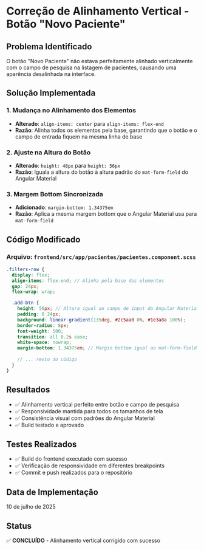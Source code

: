 # Correção de Alinhamento Vertical - Botão "Novo Paciente"

## Problema Identificado
O botão "Novo Paciente" não estava perfeitamente alinhado verticalmente com o campo de pesquisa na listagem de pacientes, causando uma aparência desalinhada na interface.

## Solução Implementada

### 1. Mudança no Alinhamento dos Elementos
- **Alterado**: `align-items: center` para `align-items: flex-end`
- **Razão**: Alinha todos os elementos pela base, garantindo que o botão e o campo de entrada fiquem na mesma linha de base

### 2. Ajuste na Altura do Botão
- **Alterado**: `height: 48px` para `height: 56px`
- **Razão**: Iguala a altura do botão à altura padrão do `mat-form-field` do Angular Material

### 3. Margem Bottom Sincronizada
- **Adicionado**: `margin-bottom: 1.34375em`
- **Razão**: Aplica a mesma margem bottom que o Angular Material usa para `mat-form-field`

## Código Modificado

### Arquivo: `frontend/src/app/pacientes/pacientes.component.scss`

```scss
.filters-row {
  display: flex;
  align-items: flex-end; // Alinha pela base dos elementos
  gap: 24px;
  flex-wrap: wrap;

  .add-btn {
    height: 56px; // Altura igual ao campo de input do Angular Material
    padding: 0 24px;
    background: linear-gradient(135deg, #2c5aa0 0%, #1e3a8a 100%);
    border-radius: 8px;
    font-weight: 500;
    transition: all 0.2s ease;
    white-space: nowrap;
    margin-bottom: 1.34375em; // Margin bottom igual ao mat-form-field
    
    // ... resto do código
  }
}
```

## Resultados
- ✅ Alinhamento vertical perfeito entre botão e campo de pesquisa
- ✅ Responsividade mantida para todos os tamanhos de tela
- ✅ Consistência visual com padrões do Angular Material
- ✅ Build testado e aprovado

## Testes Realizados
- ✅ Build do frontend executado com sucesso
- ✅ Verificação de responsividade em diferentes breakpoints
- ✅ Commit e push realizados para o repositório

## Data de Implementação
10 de julho de 2025

## Status
✅ **CONCLUÍDO** - Alinhamento vertical corrigido com sucesso
